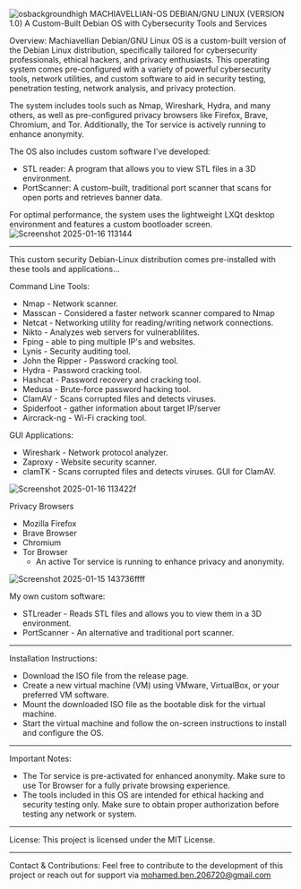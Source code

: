 ![osbackgroundhigh](https://github.com/user-attachments/assets/4cbaa132-1bb7-46c9-9798-da53875af18e)
MACHIAVELLIAN-OS DEBIAN/GNU LINUX
(VERSION 1.0)
A Custom-Built Debian OS with Cybersecurity Tools and Services

Overview:
Machiavellian Debian/GNU Linux OS is a custom-built version of the Debian Linux distribution, specifically tailored for cybersecurity professionals, ethical hackers, and privacy enthusiasts. This operating system comes pre-configured with a variety of powerful cybersecurity tools, network utilities, and custom software to aid in security testing, penetration testing, network analysis, and privacy protection.

The system includes tools such as Nmap, Wireshark, Hydra, and many others, as well as pre-configured privacy browsers like Firefox, Brave, Chromium, and Tor. Additionally, the Tor service is actively running to enhance anonymity.

The OS also includes custom software I’ve developed:
- STL reader: A program that allows you to view STL files in a 3D environment.
- PortScanner: A custom-built, traditional port scanner that scans for open ports and retrieves banner data.

For optimal performance, the system uses the lightweight LXQt desktop environment and features a custom bootloader screen.
![Screenshot 2025-01-16 113144](https://github.com/user-attachments/assets/e60e5f5e-c890-439d-a7d8-a4d69ef5d610)

____________________________________________________________________________
This custom security Debian-Linux distribution comes pre-installed with these tools and applications...

Command Line Tools:
- Nmap - Network scanner.
- Masscan - Considered a faster network scanner compared to Nmap
- Netcat - Networking utility for reading/writing network connections.
- Nikto - Analyzes web servers for vulnerablilites.
- Fping - able to ping multiple IP's and websites.
- Lynis - Security auditing tool.
- John the Ripper - Password cracking tool.
- Hydra - Password cracking tool.
- Hashcat - Password recovery and cracking tool.
- Medusa - Brute-force password hacking tool.
- ClamAV - Scans corrupted files and detects viruses.
- Spiderfoot - gather information about target IP/server
- Aircrack-ng - Wi-Fi cracking tool.

GUI Applications:
- Wireshark - Network protocol analyzer.
- Zaproxy - Website security scanner.
- clamTK - Scans corrupted files and detects viruses. GUI for ClamAV.

![Screenshot 2025-01-16 113422f](https://github.com/user-attachments/assets/f608fe54-db91-4c40-998c-8dd8cddd897e)

Privacy Browsers
- Mozilla Firefox
- Brave Browser
- Chromium
- Tor Browser
	- An active Tor service is running to enhance privacy and anonymity.
 
![Screenshot 2025-01-15 143736ffff](https://github.com/user-attachments/assets/09368c2e-31a9-40a9-8561-bfcd7b41dfd0)

My own custom software:
- STLreader - Reads STL files and allows you to view them in a 3D environment.
- PortScanner - An alternative and traditional port scanner.
____________________________________________________________________________

Installation Instructions:
- Download the ISO file from the release page.
- Create a new virtual machine (VM) using VMware, VirtualBox, or your preferred VM software.
- Mount the downloaded ISO file as the bootable disk for the virtual machine.
- Start the virtual machine and follow the on-screen instructions to install and configure the OS.
____________________________________________________________________________
Important Notes:
- The Tor service is pre-activated for enhanced anonymity. Make sure to use Tor Browser for a fully private browsing experience.
- The tools included in this OS are intended for ethical hacking and security testing only. Make sure to obtain proper authorization before testing any network or system.
____________________________________________________________________________
License:
This project is licensed under the MIT License.
____________________________________________________________________________
Contact & Contributions:
Feel free to contribute to the development of this project or reach out for support via mohamed.ben.206720@gmail.com
